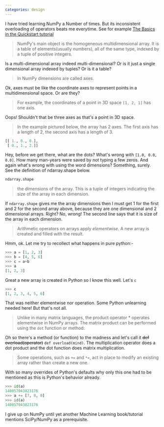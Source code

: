 ```yaml
---
categories: design
---
```

I have tried learning NumPy a Number of times. But its inconsistent overloading of operators beats me everytime. See for example [The Basics in the Quickstart tutorial](https://docs.scipy.org/doc/numpy/user/quickstart.html)

> NumPy's main object is the homogeneous multidimensional array. It is a table of elements(usually numbers), all of the same type, indexed by a tuple of positive integers.

Is a multi-dimensional array indeed multi-dimensional? Or is it just a single dimensional array indexed by tuples? Or is it a table?

> In NumPy dimensions are called axes.

Ok, axes must be like the coordinate axes to represent points in a multidimensional space. Or are they?

> For example, the coordinates of a point in 3D space `[1, 2, 1]` has one axis. 

Oops! Shouldn't that be three axes as that's a point in 3D space.

> In the example pictured below, the array has 2 axes. The first axis has a length of 2, the second axis has a length of 3.

```python
[[ 1., 0., 0.],
 [ 0., 1., 2.]]
```

Hey, before we get there, what are the dots? What's wrong with `[1.0, 0.0, 0.0]`. How many man-years were saved by not typing a few zeros. And again what's wrong with using the word dimensions? Something, surely. See the definition of ndarray.shape below.

```python
ndarray.shape
```
> the dimensions of the array. This is a tuple of integers indicating the size of the array in each dimension.

If `ndarray.shape` gives me the array dimensions then I must get 1 for the first and 2 for the second array above, because they are one dimensional and 2 dimensional arrays. Right? No, wrong! The second line says that it is size of the array in each dimension.

> Arithmetic operators on arrays apply *elementwise*. A new array is created and filled with the result.

Hmm, ok. Let me try to recollect what happens in pure python:-

```python
>>> a = [1, 2, 3] 
>>> b = [4, 5, 6]
>>> c = a+b
>>> a 
[1, 2, 3]
```

Great a new array is created in Python so I know this well. Let's `c`

```python
>>> c
[1, 2, 3, 4, 5, 6]
```

That was neither elementwise nor operation. Some Python unlearning needed here! But that's not all.

> Unlike in many matrix languages, the product operator * operates elementwise in NumPy arrays. The matrix product can be performed using the `dot` function or method:

Oh so there's a method (or function) to the madness and let's call it ~~def overload(operator)~~ `def overload(mind)`. The multiplication operator does a dot product and the dot function does matrix multiplication. 

> Some operations, such as `+=` and `*=`, act in place to modify an existing array rather than create a new one.

With so many overrides of Python's defaults why only this one had to be mentioned as this is Python's behavior already.

```python
>>> id(a)
140057043823176
>>> a += [7, 8, 0]
>>> id(a)
140057043823176
```

I give up on NumPy until yet another Machine Learning book/tutorial mentions SciPy/NumPy as a prerequisite.
